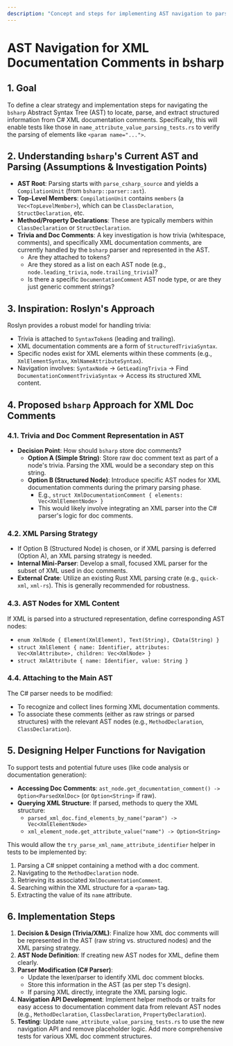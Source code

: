 ```yaml
---
description: "Concept and steps for implementing AST navigation to parse XML documentation comments in bsharp."
---
```


# AST Navigation for XML Documentation Comments in bsharp

## 1. Goal

To define a clear strategy and implementation steps for navigating the `bsharp` Abstract Syntax Tree (AST) to locate, parse, and extract structured information from C# XML documentation comments. Specifically, this will enable tests like those in `name_attribute_value_parsing_tests.rs` to verify the parsing of elements like `<param name="...">`.

## 2. Understanding `bsharp`'s Current AST and Parsing (Assumptions & Investigation Points)

- **AST Root**: Parsing starts with `parse_csharp_source` and yields a `CompilationUnit` (from `bsharp::parser::ast`).
- **Top-Level Members**: `CompilationUnit` contains `members` (a `Vec<TopLevelMember>`), which can be `ClassDeclaration`, `StructDeclaration`, etc.
- **Method/Property Declarations**: These are typically members within `ClassDeclaration` or `StructDeclaration`.
- **Trivia and Doc Comments**: A key investigation is how trivia (whitespace, comments), and specifically XML documentation comments, are currently handled by the `bsharp` parser and represented in the AST.
    - Are they attached to tokens?
    - Are they stored as a list on each AST node (e.g., `node.leading_trivia`, `node.trailing_trivia`)?
    - Is there a specific `DocumentationComment` AST node type, or are they just generic comment strings?

## 3. Inspiration: Roslyn's Approach

Roslyn provides a robust model for handling trivia:
- Trivia is attached to `SyntaxToken`s (leading and trailing).
- XML documentation comments are a form of `StructuredTriviaSyntax`.
- Specific nodes exist for XML elements within these comments (e.g., `XmlElementSyntax`, `XmlNameAttributeSyntax`).
- Navigation involves: `SyntaxNode` -> `GetLeadingTrivia` -> Find `DocumentationCommentTriviaSyntax` -> Access its structured XML content.

## 4. Proposed `bsharp` Approach for XML Doc Comments

### 4.1. Trivia and Doc Comment Representation in AST

- **Decision Point**: How should `bsharp` store doc comments?
    - **Option A (Simple String)**: Store raw doc comment text as part of a node's trivia. Parsing the XML would be a secondary step on this string.
    - **Option B (Structured Node)**: Introduce specific AST nodes for XML documentation comments during the primary parsing phase.
        - E.g., `struct XmlDocumentationComment { elements: Vec<XmlElementNode> }`
        - This would likely involve integrating an XML parser into the C# parser's logic for doc comments.

### 4.2. XML Parsing Strategy

- If Option B (Structured Node) is chosen, or if XML parsing is deferred (Option A), an XML parsing strategy is needed.
- **Internal Mini-Parser**: Develop a small, focused XML parser for the subset of XML used in doc comments.
- **External Crate**: Utilize an existing Rust XML parsing crate (e.g., `quick-xml`, `xml-rs`). This is generally recommended for robustness.

### 4.3. AST Nodes for XML Content

If XML is parsed into a structured representation, define corresponding AST nodes:
- `enum XmlNode { Element(XmlElement), Text(String), CData(String) }`
- `struct XmlElement { name: Identifier, attributes: Vec<XmlAttribute>, children: Vec<XmlNode> }`
- `struct XmlAttribute { name: Identifier, value: String }`

### 4.4. Attaching to the Main AST

The C# parser needs to be modified:
- To recognize and collect lines forming XML documentation comments.
- To associate these comments (either as raw strings or parsed structures) with the relevant AST nodes (e.g., `MethodDeclaration`, `ClassDeclaration`).

## 5. Designing Helper Functions for Navigation

To support tests and potential future uses (like code analysis or documentation generation):
- **Accessing Doc Comments**: `ast_node.get_documentation_comment() -> Option<ParsedXmlDoc>` (or `Option<String>` if raw).
- **Querying XML Structure**: If parsed, methods to query the XML structure:
    - `parsed_xml_doc.find_elements_by_name("param") -> Vec<XmlElementNode>`
    - `xml_element_node.get_attribute_value("name") -> Option<String>`

This would allow the `try_parse_xml_name_attribute_identifier` helper in tests to be implemented by:
1. Parsing a C# snippet containing a method with a doc comment.
2. Navigating to the `MethodDeclaration` node.
3. Retrieving its associated `XmlDocumentationComment`.
4. Searching within the XML structure for a `<param>` tag.
5. Extracting the value of its `name` attribute.

## 6. Implementation Steps

1.  **Decision & Design (Trivia/XML)**: Finalize how XML doc comments will be represented in the AST (raw string vs. structured nodes) and the XML parsing strategy.
2.  **AST Node Definition**: If creating new AST nodes for XML, define them clearly.
3.  **Parser Modification (C# Parser)**:
    *   Update the lexer/parser to identify XML doc comment blocks.
    *   Store this information in the AST (as per step 1's design).
    *   If parsing XML directly, integrate the XML parsing logic.
4.  **Navigation API Development**: Implement helper methods or traits for easy access to documentation comment data from relevant AST nodes (e.g., `MethodDeclaration`, `ClassDeclaration`, `PropertyDeclaration`).
5.  **Testing**: Update `name_attribute_value_parsing_tests.rs` to use the new navigation API and remove placeholder logic. Add more comprehensive tests for various XML doc comment structures.

